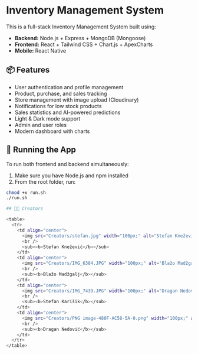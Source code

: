 # Inventory Management System

This is a full-stack Inventory Management System built using:

- **Backend:** Node.js + Express + MongoDB (Mongoose)
- **Frontend:** React + Tailwind CSS + Chart.js + ApexCharts
- **Mobile:** React Native

## 📦 Features

- User authentication and profile management
- Product, purchase, and sales tracking
- Store management with image upload (Cloudinary)
- Notifications for low stock products
- Sales statistics and AI-powered predictions
- Light & Dark mode support
- Admin and user roles
- Modern dashboard with charts

## 🚀 Running the App

To run both frontend and backend simultaneously:

1. Make sure you have Node.js and npm installed
2. From the root folder, run:

```bash
chmod +x run.sh
./run.sh

## 👨‍💻 Creators

<table>
  <tr>
    <td align="center">
      <img src="Creators/stefan.jpg" width="100px;" alt="Stefan Knežević"/>
      <br />
      <sub><b>Stefan Knežević</b></sub>
    </td>
    <td align="center">
      <img src="Creators/IMG_6384.JPG" width="100px;" alt="Blažo Madžgalj"/>
      <br />
      <sub><b>Blažo Madžgalj</b></sub>
    </td>
    <td align="center">
      <img src="Creators/IMG_7439.JPG" width="100px;" alt="Dragan Nedović"/>
      <br />
      <sub><b>Stefan Karišik</b></sub>
    </td>
    <td align="center">
      <img src="Creators/PNG image-480F-AC58-5A-0.png" width="100px;" alt="Stefan Karišik"/>
      <br />
      <sub><b>Dragan Nedović</b></sub>
    </td>
  </tr>
</table>
